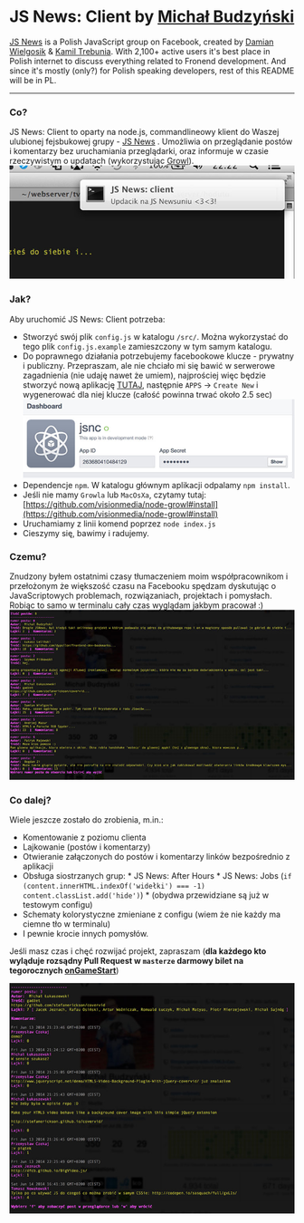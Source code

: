 JS News: Client by [Michał Budzyński](https://github.com/michalbe)
=============

[JS News](https://www.facebook.com/groups/217169631654737/) is a Polish JavaScript group on Facebook, created by [Damian Wielgosik](https://twitter.com/varjs) & [Kamil Trebunia](https://twitter.com/KamilTrebunia). With 2,100+ active users it's best place in Polish internet to discuss everything related to Fronend development. And since it's mostly (only?) for Polish speaking developers, rest of this README will be in PL.

---
### Co? ###
JS News: Client to oparty na node.js, commandlineowy klient do Waszej ulubionej fejsbukowej grupy - [JS News](https://www.facebook.com/groups/217169631654737/) . Umożliwia on przeglądanie postów i komentarzy bez uruchamiania przeglądarki, oraz informuje w czasie rzeczywistym o updatach (wykorzystując [Growl](http://growl.info/)).
![Growl notification](static/jsnewsgrowl.jpg)

### Jak? ###
Aby uruchomić JS News: Client potrzeba:
  *  Stworzyć swój plik `config.js` w katalogu `/src/`. Można wykorzystać do tego plik `config.js.example` zamieszczony w tym samym katalogu.
  *  Do poprawnego działania potrzebujemy facebookowe klucze - prywatny i publiczny. Przepraszam, ale nie chciało mi się bawić w serwerowe zagadnienia (nie udaję nawet że umiem), najprościej więc będzie stworzyć nową aplikację [TUTAJ](https://developers.facebook.com/), następnie `APPS` -> `Create New` i wygenerować dla niej klucze (całość powinna trwać około 2.5 sec)
  ![Facebookowe klucze](static/keys.jpg)
  *  Dependencje `npm`. W katalogu głównym aplikacji odpalamy `npm install`.
  *  Jeśli nie mamy `Growla` lub `MacOsXa`, czytamy tutaj: [https://github.com/visionmedia/node-growl#install](https://github.com/visionmedia/node-growl#install)
  *  Uruchamiamy z linii komend poprzez `node index.js`
  *  Cieszymy się, bawimy i radujemy.

### Czemu? ###
Znudzony byłem ostatnimi czasy tłumaczeniem moim współpracownikom i przełożonym że większość czasu na Facebooku spędzam dyskutując o JavaScriptowych problemach, rozwiązaniach, projektach i pomysłach. Robiąc to samo w terminalu cały czas wyglądam jakbym pracował :)
![lista tematów](static/jsnewslista.jpg)

### Co dalej? ###
Wiele jeszcze zostało do zrobienia, m.in.:
  *  Komentowanie z poziomu clienta
  *  Lajkowanie (postów i komentarzy)
  *  Otwieranie załączonych do postów i komentarzy linków bezpośrednio z aplikacji
  *  Obsługa siostrzanych grup:
    * JS News: After Hours
    * JS News: Jobs (`if (content.innerHTML.indexOf('widełki') === -1) content.classList.add('hide')`)
    * (obydwa przewidziane są już w testowym configu)
  *  Schematy kolorystyczne zmieniane z configu (wiem że nie każdy ma ciemne tło w terminalu)
  *  I pewnie krocie innych pomysłów.

Jeśli masz czas i chęć rozwijać projekt, zapraszam (**dla każdego kto wyląduje rozsądny Pull Request w `masterze` darmowy bilet na tegorocznych [onGameStart](http://onGameStart)**)

![Szczegóły postu](static/jsnews-detail.jpg)

